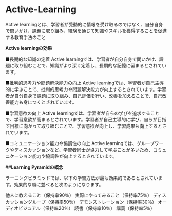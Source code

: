# Active-Learning

Active learningとは、学習者が受動的に情報を受け取るのではなく、自分自身で問いかけ、課題に取り組み、経験を通じて知識やスキルを獲得することを促進する教育手法のこと

__**Active learningの効果**__

■長期的な知識の定着
Active learningでは、学習者が自分自身で問いかけ、課題に取り組むことで、知識がより深く定着し、長期的な記憶に留まるとされています。

■批判的思考力や問題解決能力の向上
Active learningでは、学習者が自己主導的に学ぶことで、批判的思考力や問題解決能力が向上するとされています。学習者が自分自身で課題に取り組み、自己評価を行い、改善を加えることで、自己改善能力も身につくとされています。

■学習意欲の向上
Active learningでは、学習者が自らの学びを追求することで、学習意欲が高まるとされています。学習者が自己主導的に学び、自らが目指す目標に向かって取り組むことで、学習意欲が向上し、学習成果も向上するとされています。

■コミュニケーション能力や協調性の向上
Active learningでは、グループワークやディスカッションなど、学習者同士が協力して学ぶことが多いため、コミュニケーション能力や協調性が向上するとされています。


##**Learning Pyramidの概念**

ラーニングピラミッドでは、以下の学習方法が最も効果的であるとされています。効果的な順に並べると次のようになります。

他人に教えること（保持率90％）
実際にやってみること（保持率75％）
ディスカッショングループ（保持率50％）
デモンストレーション（保持率30％）
オーディオビジュアル（保持率20％）
読書（保持率10％）
講義（保持率5％）


